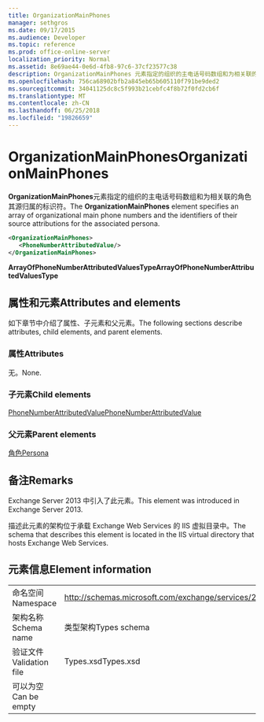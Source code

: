 ```yaml
---
title: OrganizationMainPhones
manager: sethgros
ms.date: 09/17/2015
ms.audience: Developer
ms.topic: reference
ms.prod: office-online-server
localization_priority: Normal
ms.assetid: 8e69ae44-0e6d-4fb8-97c6-37cf23577c38
description: OrganizationMainPhones 元素指定的组织的主电话号码数组和为相关联的角色其源归属的标识符。
ms.openlocfilehash: 756ca68902bfb2a845eb65b605110f791be9ded2
ms.sourcegitcommit: 34041125dc8c5f993b21cebfc4f8b72f0fd2cb6f
ms.translationtype: MT
ms.contentlocale: zh-CN
ms.lasthandoff: 06/25/2018
ms.locfileid: "19826659"
---
```

# <a name="organizationmainphones"></a><span data-ttu-id="330f0-103">OrganizationMainPhones</span><span class="sxs-lookup"><span data-stu-id="330f0-103">OrganizationMainPhones</span></span>

<span data-ttu-id="330f0-104">**OrganizationMainPhones**元素指定的组织的主电话号码数组和为相关联的角色其源归属的标识符。</span><span class="sxs-lookup"><span data-stu-id="330f0-104">The **OrganizationMainPhones** element specifies an array of organizational main phone numbers and the identifiers of their source attributions for the associated persona.</span></span> 
  
```XML
<OrganizationMainPhones>
   <PhoneNumberAttributedValue/>
</OrganizationMainPhones>
```

 <span data-ttu-id="330f0-105">**ArrayOfPhoneNumberAttributedValuesType**</span><span class="sxs-lookup"><span data-stu-id="330f0-105">**ArrayOfPhoneNumberAttributedValuesType**</span></span>
## <a name="attributes-and-elements"></a><span data-ttu-id="330f0-106">属性和元素</span><span class="sxs-lookup"><span data-stu-id="330f0-106">Attributes and elements</span></span>

<span data-ttu-id="330f0-107">如下章节中介绍了属性、子元素和父元素。</span><span class="sxs-lookup"><span data-stu-id="330f0-107">The following sections describe attributes, child elements, and parent elements.</span></span>
  
### <a name="attributes"></a><span data-ttu-id="330f0-108">属性</span><span class="sxs-lookup"><span data-stu-id="330f0-108">Attributes</span></span>

<span data-ttu-id="330f0-109">无。</span><span class="sxs-lookup"><span data-stu-id="330f0-109">None.</span></span>
  
### <a name="child-elements"></a><span data-ttu-id="330f0-110">子元素</span><span class="sxs-lookup"><span data-stu-id="330f0-110">Child elements</span></span>

[<span data-ttu-id="330f0-111">PhoneNumberAttributedValue</span><span class="sxs-lookup"><span data-stu-id="330f0-111">PhoneNumberAttributedValue</span></span>](phonenumberattributedvalue.md)
  
### <a name="parent-elements"></a><span data-ttu-id="330f0-112">父元素</span><span class="sxs-lookup"><span data-stu-id="330f0-112">Parent elements</span></span>

[<span data-ttu-id="330f0-113">角色</span><span class="sxs-lookup"><span data-stu-id="330f0-113">Persona</span></span>](persona.md)
  
## <a name="remarks"></a><span data-ttu-id="330f0-114">备注</span><span class="sxs-lookup"><span data-stu-id="330f0-114">Remarks</span></span>

<span data-ttu-id="330f0-115">Exchange Server 2013 中引入了此元素。</span><span class="sxs-lookup"><span data-stu-id="330f0-115">This element was introduced in Exchange Server 2013.</span></span>
  
<span data-ttu-id="330f0-116">描述此元素的架构位于承载 Exchange Web Services 的 IIS 虚拟目录中。</span><span class="sxs-lookup"><span data-stu-id="330f0-116">The schema that describes this element is located in the IIS virtual directory that hosts Exchange Web Services.</span></span>
  
## <a name="element-information"></a><span data-ttu-id="330f0-117">元素信息</span><span class="sxs-lookup"><span data-stu-id="330f0-117">Element information</span></span>

|||
|:-----|:-----|
|<span data-ttu-id="330f0-118">命名空间</span><span class="sxs-lookup"><span data-stu-id="330f0-118">Namespace</span></span>  <br/> |http://schemas.microsoft.com/exchange/services/2006/types  <br/> |
|<span data-ttu-id="330f0-119">架构名称</span><span class="sxs-lookup"><span data-stu-id="330f0-119">Schema name</span></span>  <br/> |<span data-ttu-id="330f0-120">类型架构</span><span class="sxs-lookup"><span data-stu-id="330f0-120">Types schema</span></span>  <br/> |
|<span data-ttu-id="330f0-121">验证文件</span><span class="sxs-lookup"><span data-stu-id="330f0-121">Validation file</span></span>  <br/> |<span data-ttu-id="330f0-122">Types.xsd</span><span class="sxs-lookup"><span data-stu-id="330f0-122">Types.xsd</span></span>  <br/> |
|<span data-ttu-id="330f0-123">可以为空</span><span class="sxs-lookup"><span data-stu-id="330f0-123">Can be empty</span></span>  <br/> ||
   

